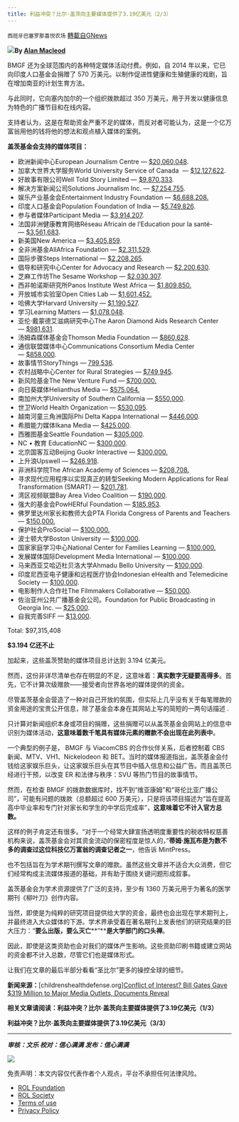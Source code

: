 ```yaml
---
title: 利益冲突？比尔·盖茨向主要媒体提供了3.19亿美元（2/3）
---
```

`西班牙巴塞罗那喜悦农场` [轉載自GNews](https://gnews.org/zh-hans/1675870/)

![](https://assets.gnews.org/wp-content/uploads/2021/11/image-429.png)**By [Alan Macleod](https://childrenshealthdefense.org/authors/alan-macleod/)**

BMGF 还为全球范围内的各种特定媒体活动付费。例如，自 2014 年以来，它已向印度人口基金会捐赠了 570 万美元。以制作促进性健康和生殖健康的戏剧，旨在增加南亚的计划生育方法。

与此同时，它向塞内加尔的一个组织拨款超过 350 万美元，用于开发以健康信息为特色的广播节目和在线内容。

支持者认为，这是在帮助资金严重不足的媒体，而反对者可能认为，这是一个亿万富翁用他的钱将他的想法和观点植入媒体的案例。

**盖茨基金会支持的媒体项目：**

- 欧洲新闻中心European Journalism Centre — [$20,060,048](https://www.gatesfoundation.org/about/committed-grants?q=stichting%20journalism).
- 加拿大世界大学服务World University Service of Canada  — [$12,127,622](https://www.gatesfoundation.org/about/committed-grants?q=World%20University%20Service%20of%20Canada).
- 好故事有限公司Well Told Story Limited — [$9,870,333](https://www.gatesfoundation.org/about/committed-grants?q=Well%20Told%20Story).
- 解决方案新闻公司Solutions Journalism Inc. — [$7,254,755](https://www.gatesfoundation.org/about/committed-grants?q=Solutions%20Journalism%20inc).
- 娱乐产业基金会Entertainment Industry Foundation — [$6,688,208.](https://www.gatesfoundation.org/about/committed-grants?q=Entertainment%20Industry%20Foundation)
- 印度人口基金会Population Foundation of India — [$5,749,826](https://www.gatesfoundation.org/about/committed-grants?q=Population%20Foundation%20of%20India).
- 参与者媒体Participant Media — [$3,914,207](https://www.gatesfoundation.org/about/committed-grants?q=participant%20media).
- 法国非洲健康教育网络Réseau Africain de l’Education pour la santé- — [$3,561,683](https://www.gatesfoundation.org/about/committed-grants/2017/11/opp1181104).
- 新美国New America — [$3,405,859](https://www.gatesfoundation.org/about/committed-grants/2012/09/opp1065829).
- 全非洲基金AllAfrica Foundation — [$2,311,529](https://www.gatesfoundation.org/about/committed-grants/2010/10/opp1011624).
- 国际步骤Steps International — [$2,208,265](https://www.gatesfoundation.org/about/committed-grants/2010/10/opp1011909).
- 倡导和研究中心Center for Advocacy and Research — [$2,200,630](https://www.gatesfoundation.org/about/committed-grants/2005/02/opp30111).
- 芝麻工作坊The Sesame Workshop — [$2,030,307](https://www.gatesfoundation.org/about/committed-grants/2012/11/opp1052276).
- 西非帕诺斯研究所Panos Institute West Africa — [$1,809,850.](https://www.gatesfoundation.org/about/committed-grants/2010/11/oppgd1260)
- 开放城市实验室Open Cities Lab — [$1,601,452.](https://www.gatesfoundation.org/about/committed-grants/2020/09/inv019364)
- 哈佛大学Harvard University — [$1,190,527](https://www.gatesfoundation.org/about/committed-grants/2005/10/opp39528).
- 学习Learning Matters — [$1,078,048](https://www.gatesfoundation.org/about/committed-grants?q=learning%20matters).
- 亚伦·戴蒙德艾滋病研究中心The Aaron Diamond Aids Research Center — [$981,631](https://www.gatesfoundation.org/about/committed-grants/2004/10/opp35735).
- 汤姆森媒体基金会Thomson Media Foundation — [$860,628](https://www.gatesfoundation.org/about/committed-grants/2010/11/opp1005454).
- 通信联盟媒体中心Communications Consortium Media Center — [$858,000](https://www.gatesfoundation.org/about/committed-grants?q=Communications%20Consortium%20Media%20Center).
- 故事情节StoryThings — [799,536](https://www.gatesfoundation.org/about/committed-grants?q=Storythings).
- 农村战略中心Center for Rural Strategies — [$749,945](https://www.gatesfoundation.org/about/committed-grants?q=Center%20for%20Rural%20Strategies).
- 新风险基金The New Venture Fund — [$700,000.](https://www.gatesfoundation.org/about/committed-grants/2013/07/opp1092058)
- 向日葵媒体Helianthus Media — [$575,064.](https://www.gatesfoundation.org/about/committed-grants/2012/07/opp1063354)
- 南加州大学University of Southern California — [$550,000](https://www.gatesfoundation.org/about/committed-grants/2016/08/opp1151590).
- 世卫World Health Organization — [$530,095](https://www.gatesfoundation.org/about/committed-grants/2005/06/opp38010).
- 越南河童三角洲国际Phi Delta Kappa International — [$446,000](https://www.gatesfoundation.org/about/committed-grants?q=phi%20delta%20kappa).
- 希腊能力媒体Ikana Media — [$425,000](https://www.gatesfoundation.org/about/committed-grants/2019/10/inv003285).
- 西雅图基金Seattle Foundation — [$305,000](https://www.gatesfoundation.org/about/committed-grants?q=seattle%20foundation%20journalism).
- NC • 教育 EducationNC — [$300,000](https://www.gatesfoundation.org/about/committed-grants/2018/10/opp1198393).
- 北京国客互动Beijing Guokr Interactive — [$300,000.](https://www.gatesfoundation.org/about/committed-grants?q=Beijing%20Guokr%20)
- 上升浪Upswell — [$246,918](https://www.gatesfoundation.org/about/committed-grants?q=upswell).
- 非洲科学院The African Academy of Sciences — [$208,708.](https://www.gatesfoundation.org/about/committed-grants?q=African%20Academy%20of%20Sciences%20journalism)
- 寻求现代应用程序以实现真正的转型Seeking Modern Applications for Real Transformation (SMART) — [$201,781](https://www.gatesfoundation.org/about/committed-grants/2021/08/inv028852).
- 湾区视频联盟Bay Area Video Coalition — [$190,000](https://www.gatesfoundation.org/about/committed-grants?q=Bay%20Area%20Video%20Coalition).
- 强大的基金会PowHERful Foundation — [$185,953](https://www.gatesfoundation.org/about/committed-grants/2019/05/inv000553).
- 佛罗里达州家长和教师大会PTA Florida Congress of Parents and Teachers — [$150,000.](https://www.gatesfoundation.org/about/committed-grants/2016/09/opp1160888)
- 保护社会ProSocial — [$100,000.](https://www.gatesfoundation.org/about/committed-grants?q=prosocial)
- 波士顿大学Boston University — [$100,000](https://www.gatesfoundation.org/about/committed-grants/2012/10/opp1069881).
- 国家家庭学习中心National Center for Families Learning — [$100,000.](https://www.gatesfoundation.org/about/committed-grants/2020/05/inv016187)
- 发展媒体国际Development Media International — [$100,000](https://www.gatesfoundation.org/about/committed-grants/2014/04/opp1107964).
- 马来西亚艾哈迈杜贝洛大学Ahmadu Bello University — [$100,000](https://www.gatesfoundation.org/about/committed-grants/2013/10/opp1097549).
- 印度尼西亚电子健康和远程医疗协会Indonesian eHealth and Telemedicine Society — [$100,000](https://www.gatesfoundation.org/about/committed-grants/2018/05/opp1189973).
- 电影制作人合作社The Filmmakers Collaborative — [$50,000](https://www.gatesfoundation.org/about/committed-grants/1999/02/opp99).
- 佐治亚州公共广播基金会公司。Foundation for Public Broadcasting in Georgia Inc. — [$25,000](https://www.gatesfoundation.org/about/committed-grants/2010/09/opp1025410).
- 自我完善SIFF — [$13,000](https://www.gatesfoundation.org/about/committed-grants/2014/04/opp1109278).


Total: $97,315,408

**$3.194 亿还不止**

加起来，这些盖茨赞助的媒体项目总计达到 3.194 亿美元。

然而，这份非详尽清单也存在明显的不足，这意味着：**真实数字无疑要高得多**。首先，它不计算次级赠款——接受者向世界各地的媒体提供的资金。

尽管盖茨基金会营造了一种对自己开放的氛围，但实际上几乎没有关于每笔赠款的资金用途的宝贵公开信息，除了基金会本身在其网站上写的简短的一两句话描述 .

只计算对新闻组织本身或项目的捐赠，这些捐赠可以从盖茨基金会网站上的信息中识别为媒体活动，**这意味着数千笔具有媒体元素的赠款不会出现在此列表中**。

一个典型的例子是， BMGF 与 ViacomCBS 的合作伙伴关系，后者控制着 CBS 新闻、MTV、VH1、Nickelodeon 和 BET。当时的媒体报道指出，盖茨基金会付钱给这家娱乐巨头，让这家娱乐巨头在其节目中插入信息和公益广告。而且盖茨已经进行干预，以改变 ER 和法律与秩序：SVU 等热门节目的故事情节。

然而，在检查 BMGF 的拨款数据库时，找不到“维亚康姆”和“哥伦比亚广播公司”，可能有问题的拨款（总额超过 600 万美元），只是将该项目描述为“旨在提高高中毕业率和专门针对家长和学生的中学后完成率”，**这意味着它不计入官方总数。**

这样的例子肯定还有很多。“对于一个经常大肆宣扬透明度重要性的税收特权慈善机构来说，盖茨基金会对其资金流动的保密程度是惊人的，”**蒂姆·施瓦布是为数不多的调查过这位科技亿万富翁的调查记者之一**，他告诉 MintPress。

也不包括旨在为学术期刊撰写文章的赠款。虽然这些文章并不适合大众消费，但它们经常构成主流媒体报道的基础，并有助于围绕关键问题形成叙事。

盖茨基金会为学术资源提供了广泛的支持，至少有 1360 万美元用于为著名的医学期刊《柳叶刀》创作内容。

当然，即使是为纯粹的研究项目提供给大学的资金，最终也会出现在学术期刊上，并最终进入大众媒体的下游。学术界承受着在著名期刊上发表他们的研究结果的巨大压力：“**要么出版，要么灭亡****”****是大学部门的口头禅**。

因此，即使是这类资助也会对我们的媒体产生影响。这些资助印刷书籍或建立网站的资金都不计入总数，尽管它们也是媒体形式。

让我们在文章的最后半部分看看“圣比尔”更多的操控全球的细节。

**新闻来源：**[childrenshealthdefense.org][Conflict of Interest? Bill Gates Gave $319 Million to Major Media Outlets, Documents Reveal](https://childrenshealthdefense.org/defender/bill-melinda-gates-foundation-media-objectively/?utm_source=salsa&amp;eType=EmailBlastContent&amp;eId=5338e30e-cea0-4bbb-a3de-000ded99a327)

**相关文章请阅读：利益冲突？比尔·盖茨向主要媒体提供了3.19亿美元（1/3）**

**利益冲突？比尔·盖茨向主要媒体提供了3.19亿美元（3/3）**

* * *

***审核：文乐
校对：信心满满
发布：信心满满***

![](https://assets.gnews.org/wp-content/uploads/2021/11/GNEWS_CH.-1-3.jpeg)



 

免责声明：本文内容仅代表作者个人观点，平台不承担任何法律风险。

- [ROL Foundation](https://rolfoundation.org/)
- [ROL Society](https://rolsociety.org/)
- [Terms of use](https://gnews.org/terms-of-use-3/)
- [Privacy Policy](https://gnews.org/privacy-policy/)
